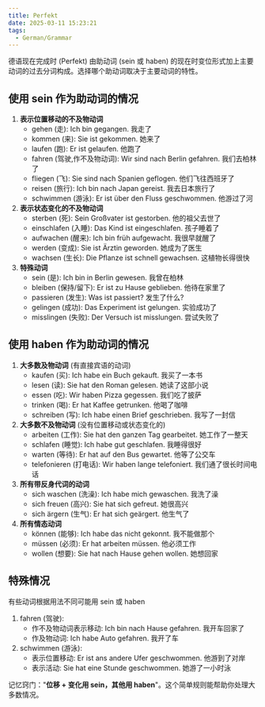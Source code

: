 ```yaml
---
title: Perfekt
date: 2025-03-11 15:23:21
tags: 
  - German/Grammar
---
```


德语现在完成时 (Perfekt) 由助动词 (sein 或 haben) 的现在时变位形式加上主要动词的过去分词构成。选择哪个助动词取决于主要动词的特性。

## 使用 sein 作为助动词的情况

1. **表示位置移动的不及物动词**
	- gehen (走): Ich bin gegangen. 我走了
	- kommen (来): Sie ist gekommen. 她来了
	- laufen (跑): Er ist gelaufen. 他跑了
	- fahren (驾驶,作不及物动词): Wir sind nach Berlin gefahren. 我们去柏林了
	- fliegen (飞): Sie sind nach Spanien geflogen. 他们飞往西班牙了
	- reisen (旅行): Ich bin nach Japan gereist. 我去日本旅行了
	- schwimmen (游泳): Er ist über den Fluss geschwommen. 他游过了河
2. **表示状态变化的不及物动词**
	- sterben (死): Sein Großvater ist gestorben. 他的祖父去世了
	- einschlafen (入睡): Das Kind ist eingeschlafen. 孩子睡着了
	- aufwachen (醒来): Ich bin früh aufgewacht. 我很早就醒了
	- werden (变成): Sie ist Ärztin geworden. 她成为了医生
	- wachsen (生长): Die Pflanze ist schnell gewachsen. 这植物长得很快
3. **特殊动词**
	- sein (是): Ich bin in Berlin gewesen. 我曾在柏林
	- bleiben (保持/留下): Er ist zu Hause geblieben. 他待在家里了
	- passieren (发生): Was ist passiert? 发生了什么?
	- gelingen (成功): Das Experiment ist gelungen. 实验成功了
	- misslingen (失败): Der Versuch ist misslungen. 尝试失败了

## 使用 haben 作为助动词的情况

1. **大多数及物动词** (有直接宾语的动词)
	- kaufen (买): Ich habe ein Buch gekauft. 我买了一本书
	- lesen (读): Sie hat den Roman gelesen. 她读了这部小说
	- essen (吃): Wir haben Pizza gegessen. 我们吃了披萨
	- trinken (喝): Er hat Kaffee getrunken. 他喝了咖啡
	- schreiben (写): Ich habe einen Brief geschrieben. 我写了一封信
2. **大多数不及物动词** (没有位置移动或状态变化的)
	- arbeiten (工作): Sie hat den ganzen Tag gearbeitet. 她工作了一整天
	- schlafen (睡觉): Ich habe gut geschlafen. 我睡得很好
	- warten (等待): Er hat auf den Bus gewartet. 他等了公交车
	- telefonieren (打电话): Wir haben lange telefoniert. 我们通了很长时间电话
3. **所有带反身代词的动词**
	- sich waschen (洗澡): Ich habe mich gewaschen. 我洗了澡
	- sich freuen (高兴): Sie hat sich gefreut. 她很高兴
	- sich ärgern (生气): Er hat sich geärgert. 他生气了
4. **所有情态动词**
	- können (能够): Ich habe das nicht gekonnt. 我不能做那个
	- müssen (必须): Er hat arbeiten müssen. 他必须工作
	- wollen (想要): Sie hat nach Hause gehen wollen. 她想回家

## 特殊情况

有些动词根据用法不同可能用 sein 或 haben

1. fahren (驾驶):  
	- 作不及物动词表示移动: Ich bin nach Hause gefahren. 我开车回家了  
	- 作及物动词: Ich habe Auto gefahren. 我开了车  
2. schwimmen (游泳):  
	- 表示位置移动: Er ist ans andere Ufer geschwommen. 他游到了对岸  
	- 表示活动: Sie hat eine Stunde geschwommen. 她游了一小时泳

记忆窍门："**位移 + 变化用 sein，其他用 haben**"。这个简单规则能帮助你处理大多数情况。
